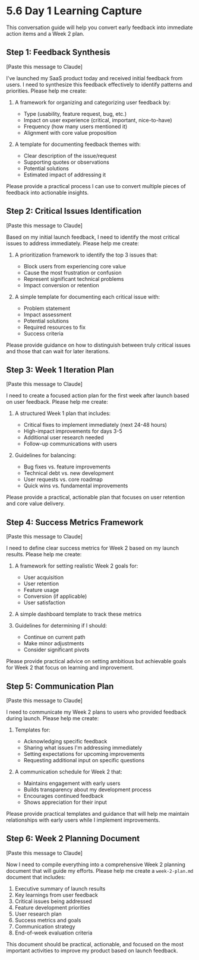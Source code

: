 # 5.6 Day 1 Learning Capture

This conversation guide will help you convert early feedback into immediate action items and a Week 2 plan.

## Step 1: Feedback Synthesis

[Paste this message to Claude]

I've launched my SaaS product today and received initial feedback from users. I need to synthesize this feedback effectively to identify patterns and priorities. Please help me create:

1. A framework for organizing and categorizing user feedback by:
   - Type (usability, feature request, bug, etc.)
   - Impact on user experience (critical, important, nice-to-have)
   - Frequency (how many users mentioned it)
   - Alignment with core value proposition

2. A template for documenting feedback themes with:
   - Clear description of the issue/request
   - Supporting quotes or observations
   - Potential solutions
   - Estimated impact of addressing it

Please provide a practical process I can use to convert multiple pieces of feedback into actionable insights.

## Step 2: Critical Issues Identification

[Paste this message to Claude]

Based on my initial launch feedback, I need to identify the most critical issues to address immediately. Please help me create:

1. A prioritization framework to identify the top 3 issues that:
   - Block users from experiencing core value
   - Cause the most frustration or confusion
   - Represent significant technical problems
   - Impact conversion or retention

2. A simple template for documenting each critical issue with:
   - Problem statement
   - Impact assessment
   - Potential solutions
   - Required resources to fix
   - Success criteria

Please provide guidance on how to distinguish between truly critical issues and those that can wait for later iterations.

## Step 3: Week 1 Iteration Plan

[Paste this message to Claude]

I need to create a focused action plan for the first week after launch based on user feedback. Please help me create:

1. A structured Week 1 plan that includes:
   - Critical fixes to implement immediately (next 24-48 hours)
   - High-impact improvements for days 3-5
   - Additional user research needed
   - Follow-up communications with users

2. Guidelines for balancing:
   - Bug fixes vs. feature improvements
   - Technical debt vs. new development
   - User requests vs. core roadmap
   - Quick wins vs. fundamental improvements

Please provide a practical, actionable plan that focuses on user retention and core value delivery.

## Step 4: Success Metrics Framework

[Paste this message to Claude]

I need to define clear success metrics for Week 2 based on my launch results. Please help me create:

1. A framework for setting realistic Week 2 goals for:
   - User acquisition
   - User retention
   - Feature usage
   - Conversion (if applicable)
   - User satisfaction

2. A simple dashboard template to track these metrics

3. Guidelines for determining if I should:
   - Continue on current path
   - Make minor adjustments
   - Consider significant pivots

Please provide practical advice on setting ambitious but achievable goals for Week 2 that focus on learning and improvement.

## Step 5: Communication Plan

[Paste this message to Claude]

I need to communicate my Week 2 plans to users who provided feedback during launch. Please help me create:

1. Templates for:
   - Acknowledging specific feedback
   - Sharing what issues I'm addressing immediately
   - Setting expectations for upcoming improvements
   - Requesting additional input on specific questions

2. A communication schedule for Week 2 that:
   - Maintains engagement with early users
   - Builds transparency about my development process
   - Encourages continued feedback
   - Shows appreciation for their input

Please provide practical templates and guidance that will help me maintain relationships with early users while I implement improvements.

## Step 6: Week 2 Planning Document

[Paste this message to Claude]

Now I need to compile everything into a comprehensive Week 2 planning document that will guide my efforts. Please help me create a `week-2-plan.md` document that includes:

1. Executive summary of launch results
2. Key learnings from user feedback
3. Critical issues being addressed
4. Feature development priorities
5. User research plan
6. Success metrics and goals
7. Communication strategy
8. End-of-week evaluation criteria

This document should be practical, actionable, and focused on the most important activities to improve my product based on launch feedback. 